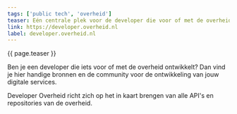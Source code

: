 ```yaml
---
tags: ['public tech', 'overheid']
teaser: Eén centrale plek voor de developer die voor of met de overheid ontwikkelt
link: https://developer.overheid.nl
label: developer.overheid.nl
---
```

{{ page.teaser }}

Ben je een developer die iets voor of met de overheid ontwikkelt? Dan vind je hier handige bronnen en de community voor de ontwikkeling van jouw digitale services.

Developer Overheid richt zich op het in kaart brengen van alle API's en repositories van de overheid.